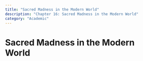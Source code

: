 ```yaml
---
title: "Sacred Madness in the Modern World"
description: "Chapter 16: Sacred Madness in the Modern World"
category: "Academic"
---
```


# Sacred Madness in the Modern World

